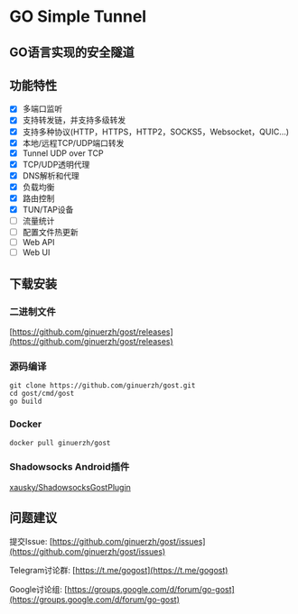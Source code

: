 # GO Simple Tunnel

## GO语言实现的安全隧道

## 功能特性

- [x] 多端口监听
- [x] 支持转发链，并支持多级转发
- [x] 支持多种协议(HTTP，HTTPS，HTTP2，SOCKS5，Websocket，QUIC...)
- [x] 本地/远程TCP/UDP端口转发
- [x] Tunnel UDP over TCP
- [x] TCP/UDP透明代理
- [x] DNS解析和代理
- [x] 负载均衡
- [x] 路由控制
- [x] TUN/TAP设备
- [ ] 流量统计
- [ ] 配置文件热更新
- [ ] Web API
- [ ] Web UI

## 下载安装

### 二进制文件

[https://github.com/ginuerzh/gost/releases](https://github.com/ginuerzh/gost/releases)

### 源码编译

```
git clone https://github.com/ginuerzh/gost.git
cd gost/cmd/gost
go build
```

### Docker

```
docker pull ginuerzh/gost
```

### Shadowsocks Android插件

[xausky/ShadowsocksGostPlugin](https://github.com/xausky/ShadowsocksGostPlugin)

## 问题建议

提交Issue: [https://github.com/ginuerzh/gost/issues](https://github.com/ginuerzh/gost/issues)

Telegram讨论群: [https://t.me/gogost](https://t.me/gogost)

Google讨论组: [https://groups.google.com/d/forum/go-gost](https://groups.google.com/d/forum/go-gost)
